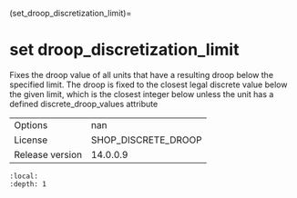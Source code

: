 (set_droop_discretization_limit)=
# set droop_discretization_limit
Fixes the droop value of all units that have a resulting droop below the specified limit. The droop is fixed to the closest legal discrete value below the given limit, which is the closest integer below unless the unit has a defined discrete_droop_values attribute

|   |   |
|---|---|
|Options|nan|
|License|SHOP_DISCRETE_DROOP|
|Release version|14.0.0.9|

```{contents}
:local:
:depth: 1
```





